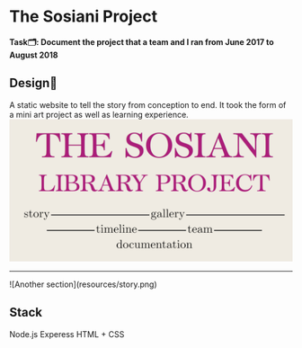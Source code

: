 # The Sosiani Project

**Task🗂️: Document the project that a team and I ran from June 2017 to August 2018**

## Design🎨
A static website to tell the story from conception to end. It took the form of a mini art project as well as learning experience.
![Landing Image](resources/landing.png)
<hr/>
![Another section](resources/story.png)

## Stack
Node.js
Experess
HTML + CSS
